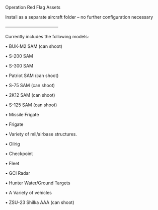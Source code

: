 Operation Red Flag Assets

Install as a separate aircraft folder – no further configuration necessary

————————————

Currently includes the following models:

  • BUK-M2 SAM (can shoot)
  
  • S-200 SAM

  • S-300 SAM

  • Patriot SAM (can shoot)

  • S-75 SAM (can shoot)

  • 2K12 SAM (can shoot)

  • S-125 SAM (can shoot)
  
  • Missile Frigate

  • Frigate
  
  • Variety of mil/airbase structures.

  • Oilrig

  • Checkpoint
  
  • Fleet
  
  • GCI Radar
  
  • Hunter Water/Ground Targets
  
  • A Variety of vehicles

  • ZSU-23 Shilka AAA (can shoot)